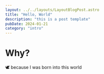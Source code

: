 ```yaml
---
layout: ../../layouts/LayoutBlogPost.astro
title: "Hello, World"
description: "this is a post template"
pubDate: 2024-01-21
category: "intro"
---
```


# Why?

🕊️ because I was born into this world